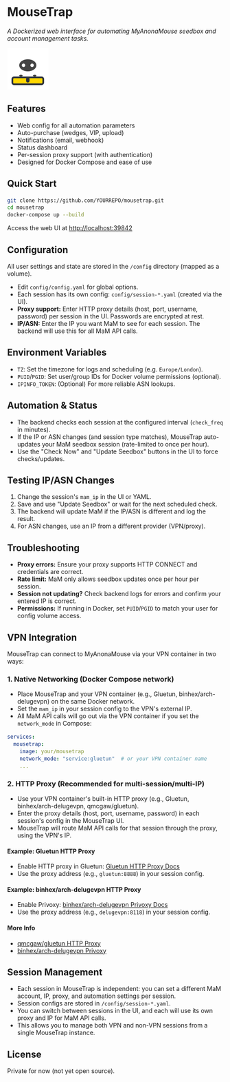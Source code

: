 # MouseTrap

_A Dockerized web interface for automating MyAnonaMouse seedbox and account management tasks._

![MouseTrap logo](frontend/src/assets/logo.svg)

## Features

- Web config for all automation parameters
- Auto-purchase (wedges, VIP, upload)
- Notifications (email, webhook)
- Status dashboard
- Per-session proxy support (with authentication)
- Designed for Docker Compose and ease of use

## Quick Start

```bash
git clone https://github.com/YOURREPO/mousetrap.git
cd mousetrap
docker-compose up --build
```

Access the web UI at [http://localhost:39842](http://localhost:39842)

## Configuration

All user settings and state are stored in the `/config` directory (mapped as a volume).

- Edit `config/config.yaml` for global options.
- Each session has its own config: `config/session-*.yaml` (created via the UI).
- **Proxy support:** Enter HTTP proxy details (host, port, username, password) per session in the UI. Passwords are encrypted at rest.
- **IP/ASN:** Enter the IP you want MaM to see for each session. The backend will use this for all MaM API calls.

## Environment Variables

- `TZ`: Set the timezone for logs and scheduling (e.g. `Europe/London`).
- `PUID`/`PGID`: Set user/group IDs for Docker volume permissions (optional).
- `IPINFO_TOKEN`: (Optional) For more reliable ASN lookups.

## Automation & Status

- The backend checks each session at the configured interval (`check_freq` in minutes).
- If the IP or ASN changes (and session type matches), MouseTrap auto-updates your MaM seedbox session (rate-limited to once per hour).
- Use the "Check Now" and "Update Seedbox" buttons in the UI to force checks/updates.

## Testing IP/ASN Changes

1. Change the session's `mam_ip` in the UI or YAML.
2. Save and use "Update Seedbox" or wait for the next scheduled check.
3. The backend will update MaM if the IP/ASN is different and log the result.
4. For ASN changes, use an IP from a different provider (VPN/proxy).

## Troubleshooting

- **Proxy errors:** Ensure your proxy supports HTTP CONNECT and credentials are correct.
- **Rate limit:** MaM only allows seedbox updates once per hour per session.
- **Session not updating?** Check backend logs for errors and confirm your entered IP is correct.
- **Permissions:** If running in Docker, set `PUID`/`PGID` to match your user for config volume access.

## VPN Integration

MouseTrap can connect to MyAnonaMouse via your VPN container in two ways:

### 1. Native Networking (Docker Compose network)
- Place MouseTrap and your VPN container (e.g., Gluetun, binhex/arch-delugevpn) on the same Docker network.
- Set the `mam_ip` in your session config to the VPN's external IP.
- All MaM API calls will go out via the VPN container if you set the `network_mode` in Compose:

```yaml
services:
  mousetrap:
    image: your/mousetrap
    network_mode: "service:gluetun"  # or your VPN container name
    ...
```

### 2. HTTP Proxy (Recommended for multi-session/multi-IP)
- Use your VPN container's built-in HTTP proxy (e.g., Gluetun, binhex/arch-delugevpn, qmcgaw/gluetun).
- Enter the proxy details (host, port, username, password) in each session's config in the MouseTrap UI.
- MouseTrap will route MaM API calls for that session through the proxy, using the VPN's IP.

#### Example: Gluetun HTTP Proxy
- Enable HTTP proxy in Gluetun: [Gluetun HTTP Proxy Docs](https://github.com/qdm12/gluetun-wiki/blob/main/setup/http-proxy.md)
- Use the proxy address (e.g., `gluetun:8888`) in your session config.

#### Example: binhex/arch-delugevpn HTTP Proxy
- Enable Privoxy: [binhex/arch-delugevpn Privoxy Docs](https://github.com/binhex/documentation/blob/master/docker/faq/vpn.md#privoxy-support)
- Use the proxy address (e.g., `delugevpn:8118`) in your session config.

#### More Info
- [qmcgaw/gluetun HTTP Proxy](https://github.com/qdm12/gluetun-wiki/blob/main/setup/http-proxy.md)
- [binhex/arch-delugevpn Privoxy](https://github.com/binhex/documentation/blob/master/docker/faq/vpn.md#privoxy-support)

## Session Management

- Each session in MouseTrap is independent: you can set a different MaM account, IP, proxy, and automation settings per session.
- Session configs are stored in `/config/session-*.yaml`.
- You can switch between sessions in the UI, and each will use its own proxy and IP for MaM API calls.
- This allows you to manage both VPN and non-VPN sessions from a single MouseTrap instance.

## License

Private for now (not yet open source).